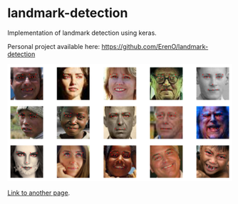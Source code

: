 # landmark-detection
Implementation of landmark detection using keras.

Personal project available here:
https://github.com/ErenO/landmark-detection

![alt text](https://github.com/ErenO/landmark-detection/blob/master/img.png)

[Link to another page](./another-page.html).

